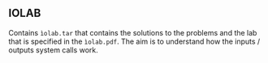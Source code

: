 ## IOLAB

Contains `ìolab.tar` that contains the solutions to the problems and the lab that is specified in the `ìolab.pdf`.
The aim is to understand how the inputs / outputs system calls work. 
